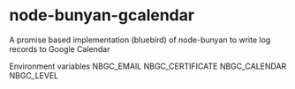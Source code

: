# node-bunyan-gcalendar
A promise based implementation (bluebird) of node-bunyan to write log records to Google Calendar

Environment variables
NBGC_EMAIL
NBGC_CERTIFICATE
NBGC_CALENDAR
NBGC_LEVEL


